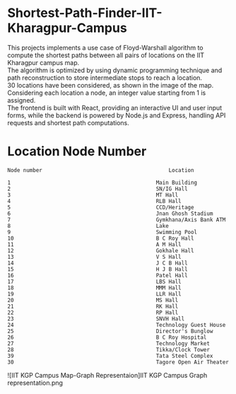 # Shortest-Path-Finder-IIT-Kharagpur-Campus
This projects implements a use case of Floyd-Warshall algorithm to compute the shortest paths between all pairs of locations on the IIT Kharagpur campus map.
<br>
The algorithm is optimized by using dynamic programming technique and path reconstruction to store intermediate stops to reach a location.
<br>
30 locations have been considered, as shown in the image of the map. Considering each location a node, an integer value starting from 1 is assigned. 
<br>
The frontend is built with React, providing an interactive UI and user input forms, while the backend is powered by Node.js and Express, handling API requests and shortest path computations.

# Location Node Number
    Node number                                        Location

    1                                              Main Building
    2                                              SN/IG Hall
    3                                              MT Hall
    4                                              RLB Hall
    5                                              CCD/Heritage
    6                                              Jnan Ghosh Stadium
    7                                              Gymkhana/Axis Bank ATM
    8                                              Lake
    9                                              Swimming Pool
    10                                             B C Roy Hall
    11                                             A M Hall
    12                                             Gokhale Hall
    13                                             V S Hall
    14                                             J C B Hall
    15                                             H J B Hall
    16                                             Patel Hall
    17                                             LBS Hall
    18                                             MMM Hall
    19                                             LLR Hall
    20                                             MS Hall
    21                                             RK Hall
    22                                             RP Hall
    23                                             SNVH Hall
    24                                             Technology Guest House
    25                                             Director's Bunglow
    26                                             B C Roy Hospital
    27                                             Technology Market
    28                                             Tikka/Clock Tower
    39                                             Tata Steel Complex
    30                                             Tagore Open Air Theater

![IIT KGP Campus Map-Graph Representaion]IIT KGP Campus Graph representation.png
